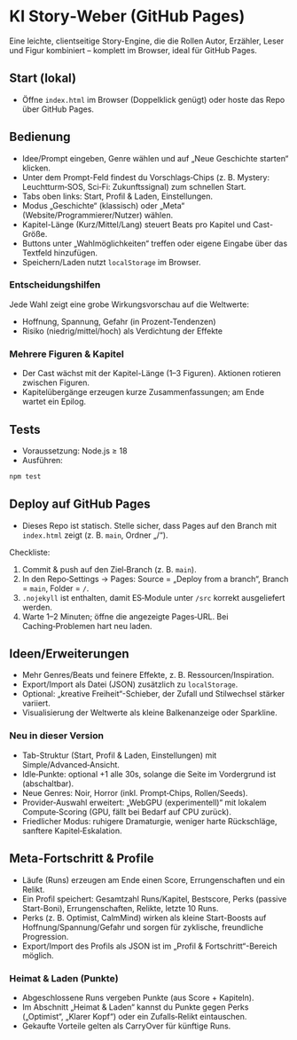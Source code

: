 # KI Story‑Weber (GitHub Pages)

Eine leichte, clientseitige Story-Engine, die die Rollen Autor, Erzähler, Leser und Figur kombiniert – komplett im Browser, ideal für GitHub Pages.

## Start (lokal)

- Öffne `index.html` im Browser (Doppelklick genügt) oder hoste das Repo über GitHub Pages.

## Bedienung

- Idee/Prompt eingeben, Genre wählen und auf „Neue Geschichte starten“ klicken.
- Unter dem Prompt-Feld findest du Vorschlags‑Chips (z. B. Mystery: Leuchtturm‑SOS, Sci‑Fi: Zukunftssignal) zum schnellen Start.
- Tabs oben links: Start, Profil & Laden, Einstellungen.
- Modus „Geschichte“ (klassisch) oder „Meta“ (Website/Programmierer/Nutzer) wählen.
- Kapitel-Länge (Kurz/Mittel/Lang) steuert Beats pro Kapitel und Cast-Größe.
- Buttons unter „Wahlmöglichkeiten“ treffen oder eigene Eingabe über das Textfeld hinzufügen.
- Speichern/Laden nutzt `localStorage` im Browser.

### Entscheidungshilfen

Jede Wahl zeigt eine grobe Wirkungsvorschau auf die Weltwerte:

- Hoffnung, Spannung, Gefahr (in Prozent-Tendenzen)
- Risiko (niedrig/mittel/hoch) als Verdichtung der Effekte

### Mehrere Figuren & Kapitel

- Der Cast wächst mit der Kapitel-Länge (1–3 Figuren). Aktionen rotieren zwischen Figuren.
- Kapitelübergänge erzeugen kurze Zusammenfassungen; am Ende wartet ein Epilog.

## Tests

- Voraussetzung: Node.js ≥ 18
- Ausführen:

```powershell
npm test
```

## Deploy auf GitHub Pages

- Dieses Repo ist statisch. Stelle sicher, dass Pages auf den Branch mit `index.html` zeigt (z. B. `main`, Ordner „/“).

Checkliste:

1) Commit & push auf den Ziel‑Branch (z. B. `main`).
2) In den Repo‑Settings → Pages: Source = „Deploy from a branch“, Branch = `main`, Folder = `/`.
3) `.nojekyll` ist enthalten, damit ES‑Module unter `/src` korrekt ausgeliefert werden.
4) Warte 1–2 Minuten; öffne die angezeigte Pages‑URL. Bei Caching‑Problemen hart neu laden.

## Ideen/Erweiterungen

- Mehr Genres/Beats und feinere Effekte, z. B. Ressourcen/Inspiration.
- Export/Import als Datei (JSON) zusätzlich zu `localStorage`.
- Optional: „kreative Freiheit“-Schieber, der Zufall und Stilwechsel stärker variiert.
- Visualisierung der Weltwerte als kleine Balkenanzeige oder Sparkline.

### Neu in dieser Version

- Tab-Struktur (Start, Profil & Laden, Einstellungen) mit Simple/Advanced‑Ansicht.
- Idle‑Punkte: optional +1 alle 30s, solange die Seite im Vordergrund ist (abschaltbar).
- Neue Genres: Noir, Horror (inkl. Prompt‑Chips, Rollen/Seeds).
- Provider‑Auswahl erweitert: „WebGPU (experimentell)“ mit lokalem Compute‑Scoring (GPU, fällt bei Bedarf auf CPU zurück).
- Friedlicher Modus: ruhigere Dramaturgie, weniger harte Rückschläge, sanftere Kapitel‑Eskalation.

## Meta-Fortschritt & Profile

- Läufe (Runs) erzeugen am Ende einen Score, Errungenschaften und ein Relikt.
- Ein Profil speichert: Gesamtzahl Runs/Kapitel, Bestscore, Perks (passive Start-Boni), Errungenschaften, Relikte, letzte 10 Runs.
- Perks (z. B. Optimist, CalmMind) wirken als kleine Start-Boosts auf Hoffnung/Spannung/Gefahr und sorgen für zyklische, freundliche Progression.
- Export/Import des Profils als JSON ist im „Profil & Fortschritt“-Bereich möglich.

### Heimat & Laden (Punkte)

- Abgeschlossene Runs vergeben Punkte (aus Score + Kapiteln).
- Im Abschnitt „Heimat & Laden“ kannst du Punkte gegen Perks („Optimist“, „Klarer Kopf“) oder ein Zufalls‑Relikt eintauschen.
- Gekaufte Vorteile gelten als CarryOver für künftige Runs.

